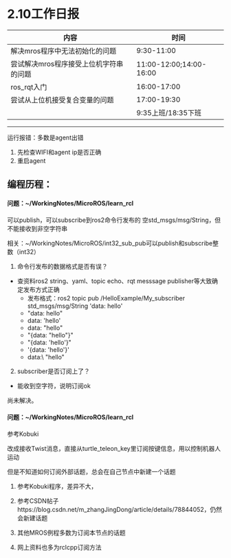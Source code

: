 # 2.10工作日报

| 内容                                   | 时间                    |
| -------------------------------------- | ----------------------- |
| 解决mros程序中无法初始化的问题         | 9:30-11:00              |
| 尝试解决mros程序接受上位机字符串的问题 | 11:00-12:00;14:00-16:00 |
| ros_rqt入门                            | 16:00-17:00             |
| 尝试从上位机接受复合变量的问题         | 17:00-19:30             |
|                                        | 9:35上班/18:35下班      |

***

运行报错：多数是agent出错

1. 先检查WIFI和agent ip是否正确
2. 重启agent



## 编程历程：



#### 问题：~/WorkingNotes/MicroROS/learn_rcl

可以publish，可以subscribe到ros2命令行发布的 空std_msgs/msg/String，但不能接收到非空字符串

相关：~/WorkingNotes/MicroROS/int32_sub_pub可以publish和subscribe整数（int32）

1. 命令行发布的数据格式是否有误？

* 查资料ros2 string、yaml、topic echo、rqt messsage publisher等大致确定发布方式正确
  * 发布格式：ros2 topic pub /HelloExample/My_subscriber std_msgs/msg/String 'data: hello'
  * "data: hello"
  * data: 'hello'
  * data: "hello"
  * "{data: "hello"}"
  * "{data: 'hello'}"
  * '{data: 'hello'}'
  * data:\ "hello"

2. subscriber是否订阅上了？

* 能收到空字符，说明订阅ok

尚未解决。

#### 问题：~/WorkingNotes/MicroROS/learn_rcl

参考Kobuki

改成接收Twist消息，直接从turtle_teleon_key里订阅按键信息，用以控制机器人运动

但是不知道如何订阅外部话题，总会在自己节点中新建一个话题

1. 参考Kobuki程序，差异不大，

2. 参考CSDN帖子https://blog.csdn.net/m_zhangJingDong/article/details/78844052，仍然会新建话题

3. 其他MROS例程多数为订阅本节点的话题

4. 网上资料也多为rclcpp订阅方法

